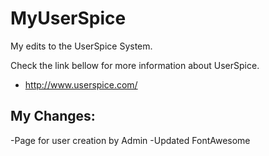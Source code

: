 # MyUserSpice
My edits to the UserSpice System.

Check the link bellow for more information about UserSpice.
- http://www.userspice.com/


## My Changes:

-Page for user creation by Admin
-Updated FontAwesome